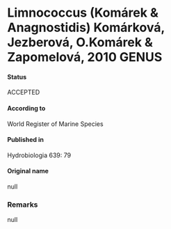 Limnococcus (Komárek & Anagnostidis) Komárková, Jezberová, O.Komárek & Zapomelová, 2010 GENUS
=======

#### Status
ACCEPTED

#### According to
World Register of Marine Species

#### Published in
Hydrobiologia 639: 79

#### Original name
null

### Remarks
null